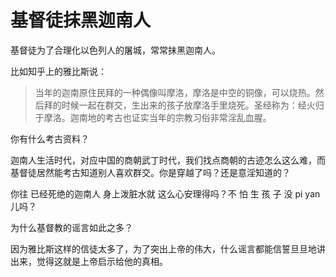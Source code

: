 # 基督徒抹黑迦南人

基督徒为了合理化以色列人的屠城，常常抹黑迦南人。

比如知乎上的雅比斯说：

> 当年的迦南原住民拜的一种偶像叫摩洛，摩洛是中空的铜像，可以烧热。然后拜的时候一起在群交，生出来的孩子放摩洛手里烧死。圣经称为：经火归于摩洛。迦南地的考古也证实当年的宗教习俗非常淫乱血腥。

你有什么考古资料？

迦南人生活时代，对应中国的商朝武丁时代，我们找点商朝的古迹怎么这么难，而基督徒居然能考古知道别人喜欢群交。你是穿越了吗？还是意淫知道的？

你往 已经死绝的迦南人 身上泼脏水就 这么心安理得吗？不 怕 生 孩 子 没 pi yan 儿吗？



为什么基督教的谣言如此之多？

因为雅比斯这样的信徒太多了，为了突出上帝的伟大，什么谣言都能信誓旦旦地讲出来，觉得这就是上帝启示给他的真相。